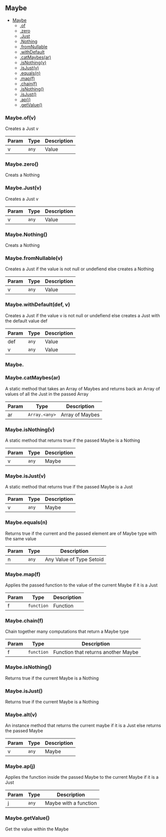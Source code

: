<a name="Maybe"></a>

## Maybe 

* [Maybe](#Maybe)
    * [.of](#Maybe.of)
    * [.zero](#Maybe.zero)
    * [.Just](#Maybe.Just)
    * [.Nothing](#Maybe.Nothing)
    * [.fromNullable](#Maybe.fromNullable)
    * [.withDefault](#Maybe.withDefault)
    * [.catMaybes(ar)](#Maybe.catMaybes)
    * [.isNothing(v)](#Maybe.isNothing)
    * [.isJust(v)](#Maybe.isJust)
    * [.equals(n)](#Maybe.equals)
    * [.map(f)](#Maybe.map)
    * [.chain(f)](#Maybe.chain)
    * [.isNothing()](#Maybe.isNothing)
    * [.isJust()](#Maybe.isJust)
    * [.ap(j)](#Maybe.ap)
    * [.getValue()](#Maybe.getValue)


<a name="Maybe.of"></a>

### Maybe.of(v)
Creates a Just v


| Param | Type | Description |
| --- | --- | --- |
| v | <code>any</code> | Value |

<a name="Maybe.zero"></a>

### Maybe.zero()
Creats a Nothing

<a name="Maybe.Just"></a>

### Maybe.Just(v)
Creates a Just v


| Param | Type | Description |
| --- | --- | --- |
| v | <code>any</code> | Value |

<a name="Maybe.Nothing"></a>

### Maybe.Nothing()
Creats a Nothing

<a name="Maybe.fromNullable"></a>

### Maybe.fromNullable(v)
Creates a Just if the value is not null or undefiend else creates a Nothing


| Param | Type | Description |
| --- | --- | --- |
| v | <code>any</code> | Value |

<a name="Maybe.withDefault"></a>

### Maybe.withDefault(def, v)
Creates a Just if the value v is not null or undefiend else creates a Just with the default value def


| Param | Type | Description |
| --- | --- | --- |
| def | <code>any</code> | Value |
| v | <code>any</code> | Value |

### Maybe.

<a name="Maybe.catMaybes"></a>

### Maybe.catMaybes(ar)
A static method that takes an Array of Maybes and returns back an Array of values of all the Just in the passed Array

| Param | Type | Description |
| --- | --- | --- |
| ar | <code>Array.&lt;any&gt;</code> | Array of Maybes |

<a name="Maybe.isNothing"></a>

### Maybe.isNothing(v)
A static method that returns true if the passed Maybe is a Nothing

| Param | Type | Description |
| --- | --- | --- |
| v | <code>any</code> | Maybe |

<a name="Maybe.isJust"></a>

### Maybe.isJust(v)
A static method that returns true if the passed Maybe is a Just

| Param | Type | Description |
| --- | --- | --- |
| v | <code>any</code> | Maybe |

<a name="Maybe.equals"></a>

### Maybe.equals(n)
Returns true if the current and the passed element are of Maybe type with the same value

| Param | Type | Description |
| --- | --- | --- |
| n | <code>any</code> | Any Value of Type Setoid |

<a name="Maybe.map"></a>

### Maybe.map(f)
Applies the passed function to the value of the current Maybe if it is a Just

| Param | Type | Description |
| --- | --- | --- |
| f | <code>function</code> | Function |

<a name="Maybe.chain"></a>

### Maybe.chain(f)
Chain together many computations that return a Maybe type 

| Param | Type | Description |
| --- | --- | --- |
| f | <code>function</code> | Function that returns another Maybe |

<a name="Maybe.isNothing"></a>

### Maybe.isNothing()
Returns true if the current Maybe is a Nothing 
<a name="Maybe.isJust"></a>

### Maybe.isJust()
Returns true if the current Maybe is a Nothing

<a name="Maybe.alt"></a>

### Maybe.alt(v)
An instance method that returns the current maybe if it is a Just else returns the passed Maybe

| Param | Type | Description |
| --- | --- | --- |
| v | <code>any</code> | Maybe |

<a name="Maybe.ap"></a>

### Maybe.ap(j)
Applies the function inside the passed Maybe to the current Maybe if it is a Just

| Param | Type | Description |
| --- | --- | --- |
| j | <code>any</code> | Maybe with a function |

<a name="Maybe.getValue"></a>

### Maybe.getValue()
Get the value within the Maybe